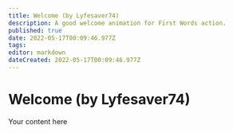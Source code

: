 ```yaml
---
title: Welcome (by Lyfesaver74)
description: A good welcome animation for First Words action. 
published: true
date: 2022-05-17T00:09:46.977Z
tags: 
editor: markdown
dateCreated: 2022-05-17T00:09:46.977Z
---
```


# Welcome (by Lyfesaver74)
Your content here